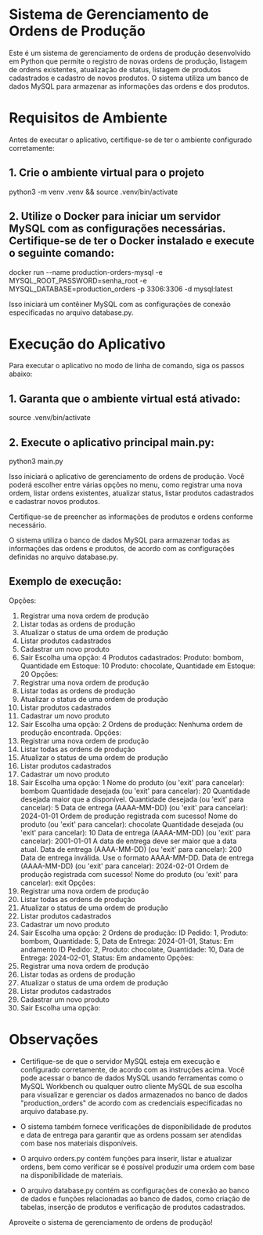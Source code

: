 # Sistema de Gerenciamento de Ordens de Produção 

Este é um sistema de gerenciamento de ordens de produção desenvolvido em Python que permite o registro de novas ordens de produção, listagem de ordens existentes, atualização de status, listagem de produtos cadastrados e cadastro de novos produtos. O sistema utiliza um banco de dados MySQL para armazenar as informações das ordens e dos produtos.

# Requisitos de Ambiente

Antes de executar o aplicativo, certifique-se de ter o ambiente configurado corretamente:

## 1. Crie o ambiente virtual para o projeto
python3 -m venv .venv && source .venv/bin/activate

## 2. Utilize o Docker para iniciar um servidor MySQL com as configurações necessárias. Certifique-se de ter o Docker instalado e execute o seguinte comando:

docker run --name production-orders-mysql -e MYSQL_ROOT_PASSWORD=senha_root -e MYSQL_DATABASE=production_orders -p 3306:3306 -d mysql:latest

Isso iniciará um contêiner MySQL com as configurações de conexão especificadas no arquivo database.py.

# Execução do Aplicativo

Para executar o aplicativo no modo de linha de comando, siga os passos abaixo:

## 1. Garanta que o ambiente virtual está ativado:

source .venv/bin/activate

## 2. Execute o aplicativo principal main.py:

python3 main.py

Isso iniciará o aplicativo de gerenciamento de ordens de produção. Você poderá escolher entre várias opções no menu, como registrar uma nova ordem, listar ordens existentes, atualizar status, listar produtos cadastrados e cadastrar novos produtos.

Certifique-se de preencher as informações de produtos e ordens conforme necessário.

O sistema utiliza o banco de dados MySQL para armazenar todas as informações das ordens e produtos, de acordo com as configurações definidas no arquivo database.py.

## Exemplo de execução:

Opções:
1. Registrar uma nova ordem de produção
2. Listar todas as ordens de produção
3. Atualizar o status de uma ordem de produção
4. Listar produtos cadastrados
5. Cadastrar um novo produto
6. Sair
Escolha uma opção: 4
Produtos cadastrados:
Produto: bombom, Quantidade em Estoque: 10
Produto: chocolate, Quantidade em Estoque: 20
Opções:
1. Registrar uma nova ordem de produção
2. Listar todas as ordens de produção
3. Atualizar o status de uma ordem de produção
4. Listar produtos cadastrados
5. Cadastrar um novo produto
6. Sair
Escolha uma opção: 2
Ordens de produção:
Nenhuma ordem de produção encontrada.
Opções:
1. Registrar uma nova ordem de produção
2. Listar todas as ordens de produção
3. Atualizar o status de uma ordem de produção
4. Listar produtos cadastrados
5. Cadastrar um novo produto
6. Sair
Escolha uma opção: 1
Nome do produto (ou 'exit' para cancelar): bombom
Quantidade desejada (ou 'exit' para cancelar): 20
Quantidade desejada maior que a disponível.
Quantidade desejada (ou 'exit' para cancelar): 5
Data de entrega (AAAA-MM-DD) (ou 'exit' para cancelar): 2024-01-01
Ordem de produção registrada com sucesso!
Nome do produto (ou 'exit' para cancelar): chocolate
Quantidade desejada (ou 'exit' para cancelar): 10
Data de entrega (AAAA-MM-DD) (ou 'exit' para cancelar): 2001-01-01
A data de entrega deve ser maior que a data atual.
Data de entrega (AAAA-MM-DD) (ou 'exit' para cancelar): 200
Data de entrega inválida. Use o formato AAAA-MM-DD.
Data de entrega (AAAA-MM-DD) (ou 'exit' para cancelar): 2024-02-01
Ordem de produção registrada com sucesso!
Nome do produto (ou 'exit' para cancelar): exit
Opções:
1. Registrar uma nova ordem de produção
2. Listar todas as ordens de produção
3. Atualizar o status de uma ordem de produção
4. Listar produtos cadastrados
5. Cadastrar um novo produto
6. Sair
Escolha uma opção: 2
Ordens de produção:
ID Pedido: 1, Produto: bombom, Quantidade: 5, Data de Entrega: 2024-01-01, Status: Em andamento
ID Pedido: 2, Produto: chocolate, Quantidade: 10, Data de Entrega: 2024-02-01, Status: Em andamento
Opções:
1. Registrar uma nova ordem de produção
2. Listar todas as ordens de produção
3. Atualizar o status de uma ordem de produção
4. Listar produtos cadastrados
5. Cadastrar um novo produto
6. Sair
Escolha uma opção: 

# Observações

- Certifique-se de que o servidor MySQL esteja em execução e configurado corretamente, de acordo com as instruções acima. Você pode acessar o banco de dados MySQL usando ferramentas como o MySQL Workbench ou qualquer outro cliente MySQL de sua escolha para visualizar e gerenciar os dados armazenados no banco de dados "production_orders" de acordo com as credenciais especificadas no arquivo database.py.

- O sistema também fornece verificações de disponibilidade de produtos e data de entrega para garantir que as ordens possam ser atendidas com base nos materiais disponíveis.

- O arquivo orders.py contém funções para inserir, listar e atualizar ordens, bem como verificar se é possível produzir uma ordem com base na disponibilidade de materiais.

- O arquivo database.py contém as configurações de conexão ao banco de dados e funções relacionadas ao banco de dados, como criação de tabelas, inserção de produtos e verificação de produtos cadastrados.


Aproveite o sistema de gerenciamento de ordens de produção!